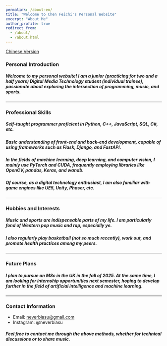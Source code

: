 ```yaml
---
permalink: /about-en/
title: "Welcome to Chen Feichi's Personal Website"
excerpt: "About Me"
author_profile: true
redirect_from: 
  - /about/
  - /about.html
---
```

[Chinese Version](./about.md)

### Personal Introduction
##### Welcome to my personal website! I am a junior (practicing for two and a half years) Digital Media Technology student (individual trainee), passionate about exploring the intersection of programming, music, and sports.

---

### Professional Skills
##### Self-taught programmer proficient in Python, C++, JavaScript, SQL, C#, etc.
##### Basic understanding of front-end and back-end development, capable of using frameworks such as Flask, Django, and FastAPI.
##### In the fields of machine learning, deep learning, and computer vision, I mainly use PyTorch and CUDA, frequently employing libraries like OpenCV, pandas, Keras, and wandb.
##### Of course, as a digital technology enthusiast, I am also familiar with game engines like UE5, Unity, Phaser, etc.

---

### Hobbies and Interests
##### Music and sports are indispensable parts of my life. I am particularly fond of Western pop music and rap, especially ye.
##### I also regularly play basketball (not so much recently), work out, and promote health practices among my peers.

---

### Future Plans
##### I plan to pursue an MSc in the UK in the fall of 2025. At the same time, I am looking for internship opportunities next semester, hoping to develop further in the field of artificial intelligence and machine learning.

---

### Contact Information
- Email: neverbiasu@gmail.com
- Instagram: @neverbiasu

##### Feel free to contact me through the above methods, whether for technical discussions or to share music.
